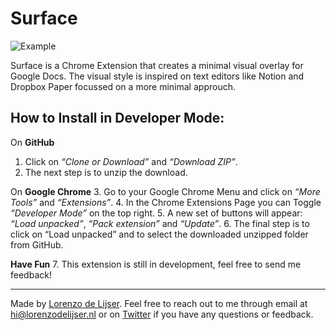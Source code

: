 # Surface

![Example](https://pbs.twimg.com/media/EKYL1o5WkAA29gN?format=jpg&name=4096x4096 "Paper Chrome Extension Example")

Surface is a Chrome Extension that creates a minimal visual overlay for Google Docs. The visual style is inspired on text editors like Notion and Dropbox Paper focussed on a more minimal approuch.

## How to Install in Developer Mode:

On **GitHub**
1. Click on _“Clone or Download”_ and _“Download ZIP”_.
2. The next step is to unzip the download.

On **Google Chrome**
3. Go to your Google Chrome Menu and click on _“More Tools”_ and _“Extensions”_.
4. In the Chrome Extensions Page you can Toggle _“Developer Mode”_ on the top right.
5. A new set of buttons will appear: _“Load unpacked”_, _“Pack extension”_ and _“Update”_.
6. The final step is to click on “Load unpacked” and to select the downloaded unzipped folder from GitHub.

**Have Fun**
7. This extension is still in development, feel free to send me feedback!

---

Made by [Lorenzo de Lijser](https://twitter.com/lorenzodelijser). Feel free to reach out to me through email at [hi@lorenzodelijser.nl](mailto:hi@lorenzodelijser.nl) or on [Twitter](https://twitter.com/lorenzodelijser) if you have any questions or feedback.
